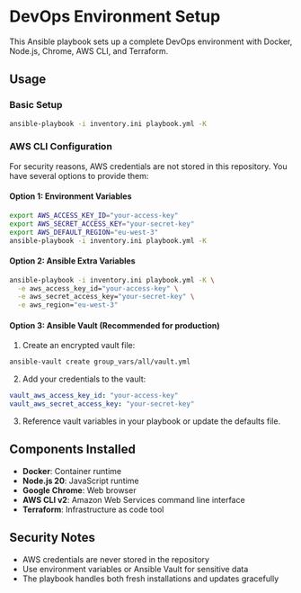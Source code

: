 # DevOps Environment Setup

This Ansible playbook sets up a complete DevOps environment with Docker, Node.js, Chrome, AWS CLI, and Terraform.

## Usage

### Basic Setup
```bash
ansible-playbook -i inventory.ini playbook.yml -K
```

### AWS CLI Configuration

For security reasons, AWS credentials are not stored in this repository. You have several options to provide them:

#### Option 1: Environment Variables
```bash
export AWS_ACCESS_KEY_ID="your-access-key"
export AWS_SECRET_ACCESS_KEY="your-secret-key"
export AWS_DEFAULT_REGION="eu-west-3"
ansible-playbook -i inventory.ini playbook.yml -K
```

#### Option 2: Ansible Extra Variables
```bash
ansible-playbook -i inventory.ini playbook.yml -K \
  -e aws_access_key_id="your-access-key" \
  -e aws_secret_access_key="your-secret-key" \
  -e aws_region="eu-west-3"
```

#### Option 3: Ansible Vault (Recommended for production)
1. Create an encrypted vault file:
```bash
ansible-vault create group_vars/all/vault.yml
```

2. Add your credentials to the vault:
```yaml
vault_aws_access_key_id: "your-access-key"
vault_aws_secret_access_key: "your-secret-key"
```

3. Reference vault variables in your playbook or update the defaults file.

## Components Installed

- **Docker**: Container runtime
- **Node.js 20**: JavaScript runtime
- **Google Chrome**: Web browser
- **AWS CLI v2**: Amazon Web Services command line interface
- **Terraform**: Infrastructure as code tool

## Security Notes

- AWS credentials are never stored in the repository
- Use environment variables or Ansible Vault for sensitive data
- The playbook handles both fresh installations and updates gracefully
